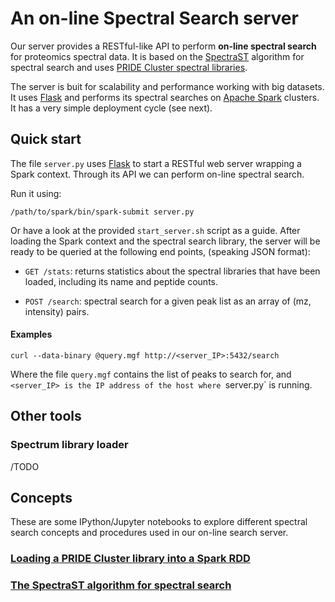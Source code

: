 # An on-line Spectral Search server  

Our server provides a RESTful-like API to perform **on-line spectral search** for proteomics
spectral data. It is based on the [SpectraST](http://tools.proteomecenter.org/wiki/index.php?title=Software:SpectraST) 
algorithm for spectral search and uses [PRIDE Cluster spectral libraries](http://wwwdev.ebi.ac.uk/pride/cluster/#/libraries).  

The server is buit for scalability and performance working with big datasets. It uses 
[Flask](http://flask.pocoo.org/) and performs its spectral searches on 
[Apache Spark](https://spark.apache.org/) clusters. It has a very simple 
deployment cycle (see next).  

## Quick start  

The file `server.py` uses [Flask](http://flask.pocoo.org/) to start a RESTful
web server wrapping a Spark context. Through its API we can perform on-line
spectral search.  

Run it using:

    /path/to/spark/bin/spark-submit server.py  

Or have a look at the provided `start_server.sh` script as a guide.
After loading the Spark context and the spectral search library, the server
will be ready to be queried at the following end points, (speaking JSON 
format):  

- `GET /stats`: returns statistics about the spectral libraries that have been
loaded, including its name and peptide counts.  
 
- `POST /search`: spectral search for a given peak list as an array of 
(mz, intensity) pairs.  

#### Examples  

    curl --data-binary @query.mgf http://<server_IP>:5432/search   

Where the file `query.mgf` contains the list of peaks to search for, and
`<server_IP> is the IP address of the host where `server.py` is running.    

## Other tools  

### Spectrum library loader  
 
/TODO
 
## Concepts  

These are some IPython/Jupyter notebooks to explore different spectral search concepts and
procedures used in our on-line search server.  

### [Loading a PRIDE Cluster library into a Spark RDD](notebooks/read-spectrum-lib.ipynb)  

### [The SpectraST algorithm for spectral search](notebooks/spectraST.ipynb)  

